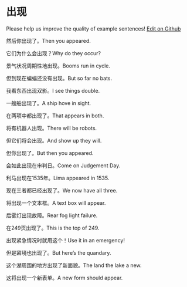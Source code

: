 # 出现

Please help us improve the quality of example sentences! [Edit on Github](https://github.com/jiyushe/jiyu-example-sentence-source/blob/main/chinese/chuxian.md)

<p><span class="chinese">然后你出现了。</span><span class="english">Then you appeared.</span></p>

<p><span class="chinese">它们为什么会出现？</span><span class="english">Why do they occur?</span></p>

<p><span class="chinese">景气状况周期性地出现。</span><span class="english">Booms run in cycle.</span></p>

<p><span class="chinese">但到现在蝙蝠还没有出现。</span><span class="english">But so far no bats.</span></p>

<p><span class="chinese">我看东西出现双影。</span><span class="english">I see things double.</span></p>

<p><span class="chinese">一艘船出现了。</span><span class="english">A ship hove in sight.</span></p>

<p><span class="chinese">在两项中都出现了。</span><span class="english">That appears in both.</span></p>

<p><span class="chinese">将有机器人出现。</span><span class="english">There will be robots.</span></p>

<p><span class="chinese">但它们将会出现。</span><span class="english">And show up they will.</span></p>

<p><span class="chinese">但你出现了。</span><span class="english">But then you appeared.</span></p>

<p><span class="chinese">会如此出现在审判日。</span><span class="english">Come on Judgement Day.</span></p>

<p><span class="chinese">利马出现在1535年。</span><span class="english">Lima appeared in 1535.</span></p>

<p><span class="chinese">现在三者都已经出现了。</span><span class="english">We now have all three.</span></p>

<p><span class="chinese">将出现一个文本框。</span><span class="english">A text box will appear.</span></p>

<p><span class="chinese">后雾灯出现故障。</span><span class="english">Rear fog light failure.</span></p>

<p><span class="chinese">在249页出现了。</span><span class="english">This is the top of 249.</span></p>

<p><span class="chinese">出现紧急情况时就用这个！</span><span class="english">Use it in an emergency!</span></p>

<p><span class="chinese">但是窘境也出现了。</span><span class="english">But here’s the quandary.</span></p>

<p><span class="chinese">这个湖周围的地方出现了新面貌。</span><span class="english">The land the lake a new.</span></p>

<p><span class="chinese">这将出现一个新表单。</span><span class="english">A new form should appear.</span></p>

